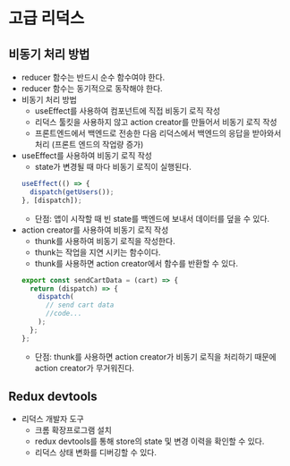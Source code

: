 # 고급 리덕스

## 비동기 처리 방법

- reducer 함수는 반드시 순수 함수여야 한다.
- reducer 함수는 동기적으로 동작해야 한다.
- 비동기 처리 방법
  - useEffect를 사용하여 컴포넌트에 직접 비동기 로직 작성
  - 리덕스 툴킷을 사용하지 않고 action creator를 만들어서 비동기 로직 작성
  - 프론트엔드에서 백엔드로 전송한 다음 리덕스에서 백엔드의 응답을 받아와서 처리 (프론트 엔드의 작업량 증가)
- useEffect를 사용하여 비동기 로직 작성
  - state가 변경될 때 마다 비동기 로직이 실행된다.
  ```javascript
  useEffect(() => {
    dispatch(getUsers());
  }, [dispatch]);
  ```
  - 단점: 앱이 시작할 때 빈 state를 백엔드에 보내서 데이터를 덮을 수 있다.
- action creator를 사용하여 비동기 로직 작성
  - thunk를 사용하여 비동기 로직을 작성한다.
  - thunk는 작업을 지연 시키는 함수이다.
  - thunk를 사용하면 action creator에서 함수를 반환할 수 있다.
  ```javascript
  export const sendCartData = (cart) => {
    return (dispatch) => {
      dispatch(
        // send cart data
        //code...
      );
    };
  };
  ```
  - 단점: thunk를 사용하면 action creator가 비동기 로직을 처리하기 때문에 action creator가 무거워진다.

## Redux devtools
- 리덕스 개발자 도구
  - 크롬 확장프로그램 설치
  - redux devtools를 통해 store의 state 및 변경 이력을 확인할 수 있다.
  - 리덕스 상태 변화를 디버깅할 수 있다.
